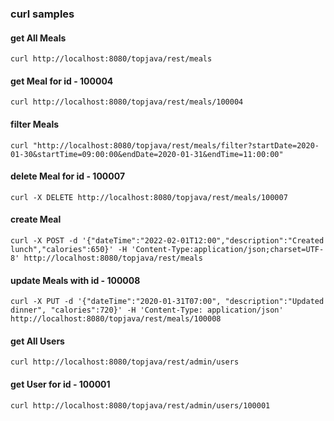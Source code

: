 ### curl samples

#### get All Meals
`curl http://localhost:8080/topjava/rest/meals`

#### get Meal for id - 100004
`curl http://localhost:8080/topjava/rest/meals/100004`

#### filter Meals
`curl "http://localhost:8080/topjava/rest/meals/filter?startDate=2020-01-30&startTime=09:00:00&endDate=2020-01-31&endTime=11:00:00"`

#### delete Meal for id - 100007
`curl -X DELETE http://localhost:8080/topjava/rest/meals/100007`

#### create Meal
`curl -X POST -d '{"dateTime":"2022-02-01T12:00","description":"Created lunch","calories":650}' -H 'Content-Type:application/json;charset=UTF-8' http://localhost:8080/topjava/rest/meals`

#### update Meals with id - 100008
`curl -X PUT -d '{"dateTime":"2020-01-31T07:00", "description":"Updated dinner", "calories":720}' -H 'Content-Type: application/json' http://localhost:8080/topjava/rest/meals/100008`

#### get All Users
`curl http://localhost:8080/topjava/rest/admin/users`

#### get User for id - 100001
`curl http://localhost:8080/topjava/rest/admin/users/100001`